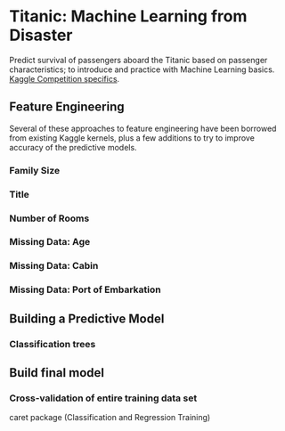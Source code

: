 # Titanic: Machine Learning from Disaster
Predict survival of passengers aboard the Titanic based on passenger characteristics; to introduce and practice with Machine Learning basics.  [Kaggle Competition specifics](https://www.kaggle.com/c/titanic).


## Feature Engineering

Several of these approaches to feature engineering have been borrowed from existing Kaggle kernels, plus a few additions to try to improve accuracy of the predictive models.

### Family Size

### Title

### Number of Rooms

### Missing Data: Age

### Missing Data: Cabin

### Missing Data: Port of Embarkation

## Building a Predictive Model

### Classification trees



## Build final model

### Cross-validation of entire training data set

caret package (Classification and Regression Training)
